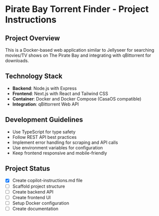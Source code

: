 # Pirate Bay Torrent Finder - Project Instructions

## Project Overview
This is a Docker-based web application similar to Jellyseer for searching movies/TV shows on The Pirate Bay and integrating with qBittorrent for downloads.

## Technology Stack
- **Backend**: Node.js with Express
- **Frontend**: Next.js with React and Tailwind CSS
- **Container**: Docker and Docker Compose (CasaOS compatible)
- **Integration**: qBittorrent Web API

## Development Guidelines
- Use TypeScript for type safety
- Follow REST API best practices
- Implement error handling for scraping and API calls
- Use environment variables for configuration
- Keep frontend responsive and mobile-friendly

## Project Status
- [x] Create copilot-instructions.md file
- [ ] Scaffold project structure
- [ ] Create backend API
- [ ] Create frontend UI
- [ ] Setup Docker configuration
- [ ] Create documentation
